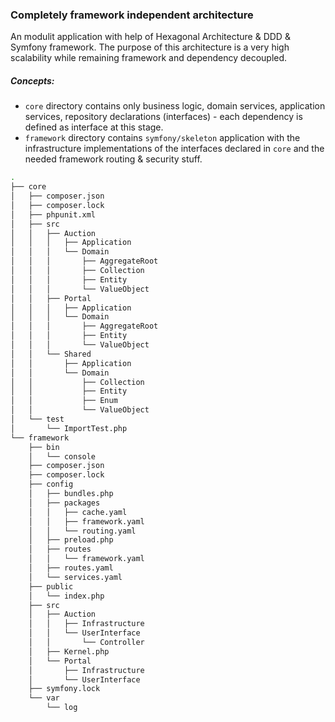 ### Completely framework independent architecture
An modulit application with help of Hexagonal Architecture & DDD & Symfony framework. The purpose of this architecture is a very high scalability while remaining framework and dependency decoupled.

##### Concepts:
- `core` directory contains only business logic, domain services, application services, repository declarations (interfaces) - each dependency is defined as interface at this stage.
- `framework` directory contains `symfony/skeleton` application with the infrastructure implementations of the interfaces declared in `core` and the needed framework routing & security stuff.

```bash
.
├── core
│   ├── composer.json
│   ├── composer.lock
│   ├── phpunit.xml
│   ├── src
│   │   ├── Auction
│   │   │   ├── Application
│   │   │   └── Domain
│   │   │       ├── AggregateRoot
│   │   │       ├── Collection
│   │   │       ├── Entity
│   │   │       └── ValueObject
│   │   ├── Portal
│   │   │   ├── Application
│   │   │   └── Domain
│   │   │       ├── AggregateRoot
│   │   │       ├── Entity
│   │   │       └── ValueObject
│   │   └── Shared
│   │       ├── Application
│   │       └── Domain
│   │           ├── Collection
│   │           ├── Entity
│   │           ├── Enum
│   │           └── ValueObject
│   └── test
│       └── ImportTest.php
└── framework
    ├── bin
    │   └── console
    ├── composer.json
    ├── composer.lock
    ├── config
    │   ├── bundles.php
    │   ├── packages
    │   │   ├── cache.yaml
    │   │   ├── framework.yaml
    │   │   └── routing.yaml
    │   ├── preload.php
    │   ├── routes
    │   │   └── framework.yaml
    │   ├── routes.yaml
    │   └── services.yaml
    ├── public
    │   └── index.php
    ├── src
    │   ├── Auction
    │   │   ├── Infrastructure
    │   │   └── UserInterface
    │   │       └── Controller
    │   ├── Kernel.php
    │   └── Portal
    │       ├── Infrastructure
    │       └── UserInterface
    ├── symfony.lock
    └── var
        └── log
```
